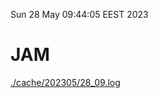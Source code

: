 Sun 28 May 09:44:05 EEST 2023
# JAM
<a href='./cache/202305/28_09.log'>./cache/202305/28_09.log</a>
